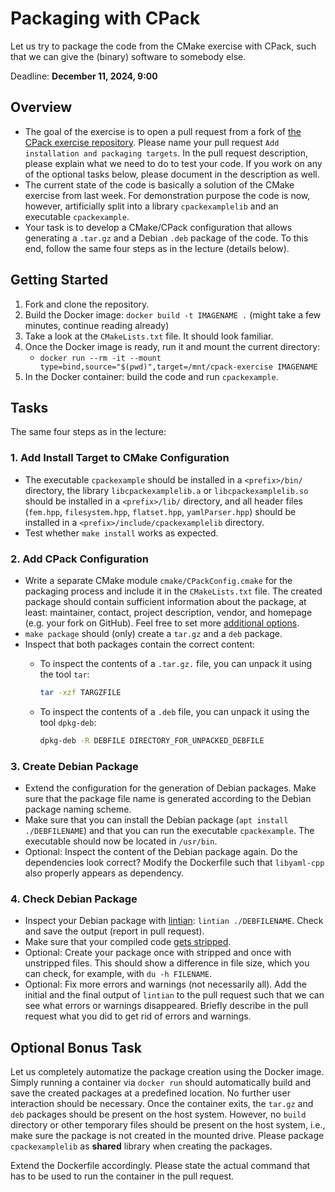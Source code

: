 # Packaging with CPack

Let us try to package the code from the CMake exercise with CPack, such that we can give the (binary) software to somebody else.

Deadline: **December 11, 2024, 9:00**

## Overview

- The goal of the exercise is to open a pull request from a fork of [the CPack exercise repository](https://github.com/Simulation-Software-Engineering/cpack-exercise-wt2425). Please name your pull request `Add installation and packaging targets`. In the pull request description, please explain what we need to do to test your code. If you work on any of the optional tasks below, please document in the description as well.
- The current state of the code is basically a solution of the CMake exercise from last week. For demonstration purpose the code is now, however, artificially split into a library `cpackexamplelib` and an executable `cpackexample`.
- Your task is to develop a CMake/CPack configuration that allows generating a `.tar.gz` and a Debian `.deb` package of the code. To this end, follow the same four steps as in the lecture (details below).

## Getting Started

1. Fork and clone the repository.
2. Build the Docker image: `docker build -t IMAGENAME .` (might take a few minutes, continue reading already)
3. Take a look at the `CMakeLists.txt` file. It should look familiar.
4. Once the Docker image is ready, run it and mount the current directory:
    - `docker run --rm -it --mount type=bind,source="$(pwd)",target=/mnt/cpack-exercise IMAGENAME`
5. In the Docker container: build the code and run `cpackexample`.

## Tasks

The same four steps as in the lecture:

### 1. Add Install Target to CMake Configuration

- The executable `cpackexample` should be installed in a `<prefix>/bin/` directory, the library `libcpackexamplelib.a` or `libcpackexamplelib.so` should be installed in a `<prefix>/lib/` directory, and all header files (`fem.hpp`, `filesystem.hpp`, `flatset.hpp`, `yamlParser.hpp`) should be installed in a `<prefix>/include/cpackexamplelib` directory.
- Test whether `make install` works as expected.

### 2. Add CPack Configuration

- Write a separate CMake module `cmake/CPackConfig.cmake` for the packaging process and include it in the `CMakeLists.txt` file. The created package should contain sufficient information about the package, at least: maintainer, contact, project description, vendor, and homepage (e.g. your fork on GitHub). Feel free to set more [additional options](https://cmake.org/cmake/help/latest/module/CPack.html).
- `make package` should (only) create a `tar.gz` and a `deb` package.
- Inspect that both packages contain the correct content:
    - To inspect the contents of a `.tar.gz.` file, you can unpack it using the tool `tar`:

      ```bash
      tar -xzf TARGZFILE
      ```

    - To inspect the contents of a  `.deb` file, you can unpack it using the tool `dpkg-deb`:

      ```bash
      dpkg-deb -R DEBFILE DIRECTORY_FOR_UNPACKED_DEBFILE
      ```

### 3. Create Debian Package

- Extend the configuration for the generation of Debian packages. Make sure that the package file name is generated according to the Debian package naming scheme.
- Make sure that you can install the Debian package (`apt install ./DEBFILENAME`) and that you can run the executable `cpackexample`. The executable should now be located in `/usr/bin`.
- Optional: Inspect the content of the Debian package again. Do the dependencies look correct? Modify the Dockerfile such that `libyaml-cpp` also properly appears as dependency.

### 4. Check Debian Package

- Inspect your Debian package with [lintian](https://manpages.ubuntu.com/manpages/trusty/man1/lintian.1.html): `lintian ./DEBFILENAME`. Check and save the output (report in pull request).
- Make sure that your compiled code [gets stripped](https://cmake.org/cmake/help/latest/module/CPack.html#variable:CPACK_STRIP_FILES).
- Optional: Create your package once with stripped and once with unstripped files. This should show a difference in file size, which you can check, for example, with `du -h FILENAME`.
- Optional: Fix more errors and warnings (not necessarily all). Add the initial and the final output of `lintian` to the pull request such that we can see what errors or warnings disappeared. Briefly describe in the pull request what you did to get rid of errors and warnings.

## Optional Bonus Task

Let us completely automatize the package creation using the Docker image. Simply running a container via `docker run` should automatically build and save the created packages at a predefined location. No further user interaction should be necessary. Once the container exits, the `tar.gz` and `deb` packages should be present on the host system. However, no `build` directory or other temporary files should be present on the host system, i.e., make sure the package is not created in the mounted drive. Please package `cpackexamplelib` as **shared** library when creating the packages.

Extend the Dockerfile accordingly. Please state the actual command that has to be used to run the container in the pull request.
